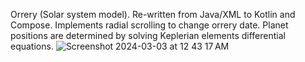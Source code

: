 Orrery (Solar system model). Re-written from Java/XML to Kotlin and Compose. Implements radial scrolling to change orrery date. 
Planet positions are determined by solving Keplerian elements differential equations. 
![Screenshot 2024-03-03 at 12 43 17 AM](https://github.com/neveu/Astronomicon/assets/236477/d10d4476-b0ee-4d46-a090-bf2f29ab49a8)
